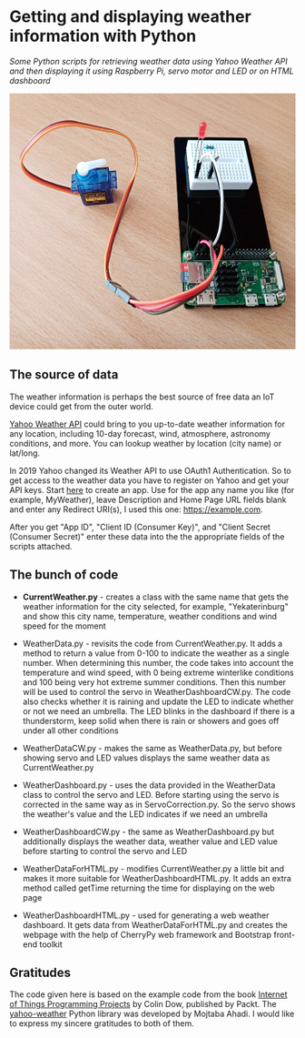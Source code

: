 # Getting and displaying weather information with Python

*Some Python scripts for retrieving weather data using Yahoo Weather API and then displaying it using Raspberry Pi, servo motor and LED or on HTML dashboard*

<p align="center">
<img src="images/rpi_weather.jpg" width="600px" height="450px">
</p>

## The source of data

The weather information is perhaps the best source of free data an IoT device could get from the outer world. 

[Yahoo Weather API](https://developer.yahoo.com/weather) could bring to you up-to-date weather information for any location, including 10-day forecast, wind, atmosphere, astronomy conditions, and more. You can lookup weather by location (city name) or lat/long.

In 2019 Yahoo changed its Weather API to use OAuth1 Authentication. So to get access to the weather data you have to register on Yahoo and get your API keys. Start [here](https://developer.yahoo.com/apps/create) to create an app. Use for the app any name you like (for example, MyWeather), leave Description and Home Page URL fields blank and enter any Redirect URI(s), I used this one: https://example.com.

After you get "App ID", "Client ID (Consumer Key)", and "Client Secret (Consumer Secret)" enter these data into the the appropriate fields of the scripts attached.

## The bunch of code

* **CurrentWeather.py** - creates a class with the same name that gets the weather information for the city selected, for example, "Yekaterinburg" and show this city name, temperature, weather conditions and wind speed for the moment

* WeatherData.py - revisits the code from CurrentWeather.py. It adds a method to return a value from 0-100 to indicate the weather as a single number. When determining this number, the code takes into account the temperature and wind speed, with 0 being extreme winterlike conditions and 100 being very hot extreme summer conditions. Then this number will be used to control the servo in WeatherDashboardCW.py. The code also checks whether it is raining and update the LED to indicate whether or not we need an umbrella. The LED blinks in the dashboard if there is a thunderstorm, keep solid when there is rain or showers and goes off under all other conditions

* WeatherDataCW.py - makes the same as WeatherData.py, but before showing servo and LED values displays the same weather data as CurrentWeather.py

* WeatherDashboard.py - uses the data provided in the WeatherData class to control the servo and LED. Before starting using the servo is corrected in the same way as in ServoCorrection.py. So the servo shows the weather's value and the LED indicates if we need an umbrella

* WeatherDashboardCW.py - the same as WeatherDashboard.py but additionally displays the weather data, weather value and LED value before starting to control the servo and LED

* WeatherDataForHTML.py - modifies CurrentWeather.py a little bit and makes it more suitable for WeatherDashboardHTML.py. It adds an extra method called getTime returning the time for displaying on the web page

* WeatherDashboardHTML.py - used for generating a web weather dashboard. It gets data from WeatherDataForHTML.py and creates the webpage with the help of CherryPy web framework and Bootstrap front-end toolkit

## Gratitudes

The code given here is based on the example code from the book [Internet of Things Programming Projects](https://github.com/PacktPublishing/Internet-of-Things-Programming-Projects) by Colin Dow, published by Packt. The [yahoo-weather](https://github.com/M-Ahadi/yahoo_weather) Python library was developed by Mojtaba Ahadi. I would like to express my sincere gratitudes to both of them.
